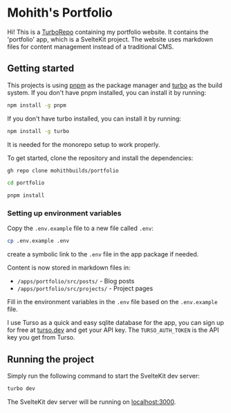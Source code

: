 # Mohith's Portfolio

Hi!
This is a [TurboRepo](https://turbo.build/) containing my portfolio website. It contains the 'portfolio' app, which is a SvelteKit project. The website uses markdown files for content management instead of a traditional CMS.

## Getting started

This projects is using [pnpm](https://pnpm.io/) as the package manager and [turbo](https://turbo.build/cli) as the build system. If you don't have pnpm installed, you can install it by running:

```zsh
npm install -g pnpm
```

If you don't have turbo installed, you can install it by running:

```zsh
npm install -g turbo
```

It is needed for the monorepo setup to work properly.

To get started, clone the repository and install the dependencies:

```zsh
gh repo clone mohithbuilds/portfolio
```

```zsh
cd portfolio
```

```zsh
pnpm install
```

### Setting up environment variables

Copy the `.env.example` file to a new file called `.env`:

```zsh
cp .env.example .env
```

create a symbolic link to the `.env` file in the app package if needed.

Content is now stored in markdown files in:
- `/apps/portfolio/src/posts/` - Blog posts
- `/apps/portfolio/src/projects/` - Project pages

Fill in the environment variables in the `.env` file based on the `.env.example` file.

I use Turso as a quick and easy sqlite database for the app, you can sign up for free at [turso.dev](https://turso.dev) and get your API key. The `TURSO_AUTH_TOKEN` is the API key you get from Turso.

## Running the project

Simply run the following command to start the SvelteKit dev server:

```zsh
turbo dev
```

The SvelteKit dev server will be running on [localhost:3000](http://localhost:3000).
